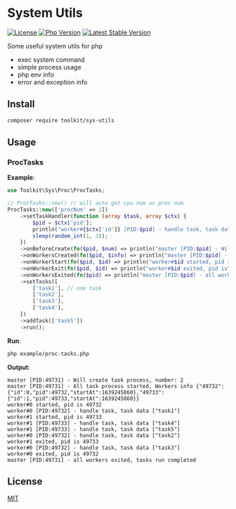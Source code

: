 # System Utils

[![License](https://img.shields.io/packagist/l/toolkit/sys-utils.svg?style=flat-square)](LICENSE)
[![Php Version](https://img.shields.io/badge/php-%3E8.0.0-brightgreen.svg?maxAge=2592000)](https://packagist.org/packages/toolkit/sys-utils)
[![Latest Stable Version](http://img.shields.io/packagist/v/toolkit/sys-utils.svg)](https://packagist.org/packages/toolkit/sys-utils)

Some useful system utils for php

- exec system command
- simple process usage
- php env info
- error and exception info

## Install

```bash
composer require toolkit/sys-utils
```

## Usage

### ProcTasks

**Example**:

```php
use Toolkit\Sys\Proc\ProcTasks;

// ProcTasks::new() // will auto get cpu num as proc num
ProcTasks::new(['procNum' => 2])
    ->setTaskHandler(function (array $task, array $ctx) {
        $pid = $ctx['pid'];
        println("worker#{$ctx['id']} [PID:$pid] - handle task, task data", $task);
        sleep(random_int(1, 3));
    })
    ->onBeforeCreate(fn($pid, $num) => println("master [PID:$pid] - Will create task process, number:", $num))
    ->onWorkersCreated(fn($pid, $info) => println("master [PID:$pid] - All task process started,", 'Workers info', $info))
    ->onWorkerStart(fn($pid, $id) => println("worker#$id started, pid is", $pid))
    ->onWorkerExit(fn($pid, $id) => println("worker#$id exited, pid is", $pid))
    ->onWorkersExited(fn($pid) => println("master [PID:$pid] - all workers exited, tasks run completed"))
    ->setTasks([
        ['task1'], // one task
        ['task2'],
        ['task3'],
        ['task4'],
    ])
    ->addTask(['task5'])
    ->run();
```

**Run**: 

```bash
php example/proc-tasks.php
```

**Output**:

```text
master [PID:49731] - Will create task process, number: 2
master [PID:49731] - All task process started, Workers info {"49732":{"id":0,"pid":49732,"startAt":1639245860},"49733":{"id":1,"pid":49733,"startAt":1639245860}}
worker#0 started, pid is 49732
worker#0 [PID:49732] - handle task, task data ["task1"]
worker#1 started, pid is 49733
worker#1 [PID:49733] - handle task, task data ["task4"]
worker#1 [PID:49733] - handle task, task data ["task5"]
worker#0 [PID:49732] - handle task, task data ["task2"]
worker#1 exited, pid is 49733
worker#0 [PID:49732] - handle task, task data ["task3"]
worker#0 exited, pid is 49732
master [PID:49731] - all workers exited, tasks run completed

```

## License

[MIT](LICENSE)
